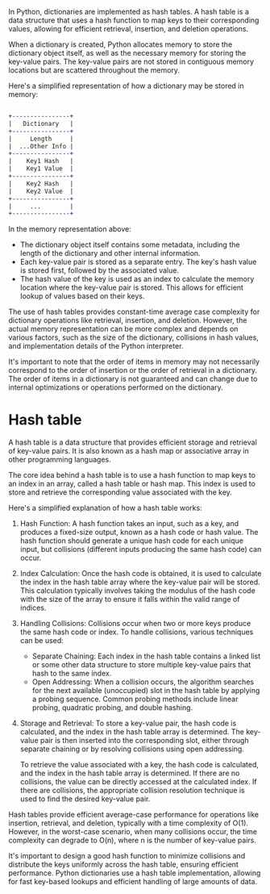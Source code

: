In Python, dictionaries are implemented as hash tables. A hash table is a data structure that uses a hash function to map keys to their corresponding values, allowing for efficient retrieval, insertion, and deletion operations.

When a dictionary is created, Python allocates memory to store the dictionary object itself, as well as the necessary memory for storing the key-value pairs. The key-value pairs are not stored in contiguous memory locations but are scattered throughout the memory.

Here's a simplified representation of how a dictionary may be stored in memory:

```diff

+----------------+
|   Dictionary   |
+----------------+
|     Length     |
|  ...Other Info |
+----------------+
|    Key1 Hash   |
|    Key1 Value  |
+----------------+
|    Key2 Hash   |
|    Key2 Value  |
+----------------+
|     ...        |
+----------------+
```



In the memory representation above:
- The dictionary object itself contains some metadata, including the length of the dictionary and other internal information.
- Each key-value pair is stored as a separate entry. The key's hash value is stored first, followed by the associated value.
- The hash value of the key is used as an index to calculate the memory location where the key-value pair is stored. This allows for efficient lookup of values based on their keys.

The use of hash tables provides constant-time average case complexity for dictionary operations like retrieval, insertion, and deletion. However, the actual memory representation can be more complex and depends on various factors, such as the size of the dictionary, collisions in hash values, and implementation details of the Python interpreter.

It's important to note that the order of items in memory may not necessarily correspond to the order of insertion or the order of retrieval in a dictionary. The order of items in a dictionary is not guaranteed and can change due to internal optimizations or operations performed on the dictionary.

# Hash table
A hash table is a data structure that provides efficient storage and retrieval of key-value pairs. It is also known as a hash map or associative array in other programming languages.

The core idea behind a hash table is to use a hash function to map keys to an index in an array, called a hash table or hash map. This index is used to store and retrieve the corresponding value associated with the key.

Here's a simplified explanation of how a hash table works:

1. Hash Function:
   A hash function takes an input, such as a key, and produces a fixed-size output, known as a hash code or hash value. The hash function should generate a unique hash code for each unique input, but collisions (different inputs producing the same hash code) can occur.

2. Index Calculation:
   Once the hash code is obtained, it is used to calculate the index in the hash table array where the key-value pair will be stored. This calculation typically involves taking the modulus of the hash code with the size of the array to ensure it falls within the valid range of indices.

3. Handling Collisions:
   Collisions occur when two or more keys produce the same hash code or index. To handle collisions, various techniques can be used:
   - Separate Chaining: Each index in the hash table contains a linked list or some other data structure to store multiple key-value pairs that hash to the same index.
   - Open Addressing: When a collision occurs, the algorithm searches for the next available (unoccupied) slot in the hash table by applying a probing sequence. Common probing methods include linear probing, quadratic probing, and double hashing.

4. Storage and Retrieval:
   To store a key-value pair, the hash code is calculated, and the index in the hash table array is determined. The key-value pair is then inserted into the corresponding slot, either through separate chaining or by resolving collisions using open addressing.

   To retrieve the value associated with a key, the hash code is calculated, and the index in the hash table array is determined. If there are no collisions, the value can be directly accessed at the calculated index. If there are collisions, the appropriate collision resolution technique is used to find the desired key-value pair.

Hash tables provide efficient average-case performance for operations like insertion, retrieval, and deletion, typically with a time complexity of O(1). However, in the worst-case scenario, when many collisions occur, the time complexity can degrade to O(n), where n is the number of key-value pairs.

It's important to design a good hash function to minimize collisions and distribute the keys uniformly across the hash table, ensuring efficient performance. Python dictionaries use a hash table implementation, allowing for fast key-based lookups and efficient handling of large amounts of data.
